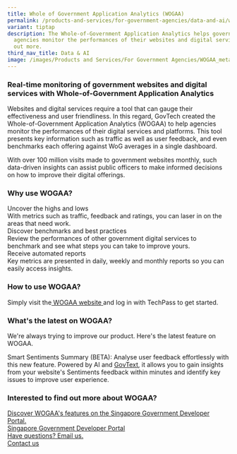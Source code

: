 ```yaml
---
title: Whole of Government Application Analytics (WOGAA)
permalink: /products-and-services/for-government-agencies/data-and-ai/wogaa/
variant: tiptap
description: The Whole-of-Government Application Analytics helps government
  agencies monitor the performances of their websites and digital services. Find
  out more.
third_nav_title: Data & AI
image: /images/Products and Services/For Government Agencies/WOGAA_meta_image.png
---
```

<h3>Real-time monitoring of government websites and digital services with Whole-of-Government Application Analytics</h3>
<p>Websites and digital services require a tool that can gauge their effectiveness
and user friendliness. In this regard, GovTech created the Whole-of-Government
Application Analytics (WOGAA) to help agencies monitor the performances
of their digital services and platforms. This tool presents key information
such as traffic as well as user feedback, and even benchmarks each offering
against WoG averages in a single dashboard.&nbsp;</p>
<p>With over 100 million visits made to government websites monthly, such
data-driven insights can assist public officers to make informed decisions
on how to improve their digital offerings.</p>
<h3>Why use WOGAA?</h3>
<div class="isomer-card-grid">
<div class="isomer-card">
<div class="isomer-card-body">
<div class="isomer-card-title">Uncover the highs and lows</div>
<div class="isomer-card-description">With metrics such as traffic, feedback and ratings, you can laser in on
the areas that need work.</div>
</div>
</div>
<div class="isomer-card">
<div class="isomer-card-body">
<div class="isomer-card-title">Discover benchmarks and best practices</div>
<div class="isomer-card-description">Review the performances of other government digital services to benchmark
and see what steps you can take to improve yours.</div>
</div>
</div>
<div class="isomer-card">
<div class="isomer-card-body">
<div class="isomer-card-title">Receive automated reports</div>
<div class="isomer-card-description">Key metrics are presented in daily, weekly and monthly reports so you
can easily access insights.</div>
</div>
</div>
</div>
<h3>How to use WOGAA?</h3>
<p>Simply visit the<a href="https://wogaa.sg/home/index.html#/" rel="noopener noreferrer nofollow" target="_blank"> <u>WOGAA website</u></a><u> </u>and
log in with TechPass to get started.</p>
<h3>What's the latest on WOGAA?</h3>
<p>We're always trying to improve our product. Here's the latest feature
on WOGAA.</p>
<p>Smart Sentiments Summary (BETA): Analyse user feedback effortlessly with
this new feature. Powered by AI and <a href="http://tech.gov.sg/products-and-services/govtext" rel="noopener noreferrer nofollow" target="_blank"><u>GovText</u></a>,
it allows you to gain insights from your website's Sentiments feedback
within minutes and identify key issues to improve user experience.</p>
<h3>Interested to find out more about WOGAA?</h3>
<p></p>
<div class="isomer-card-grid"><a rel="noopener noreferrer nofollow" href="https://www.developer.tech.gov.sg/products/categories/analytics/wogaa/overview.html" class="isomer-card"><div class="isomer-card-body"><div class="isomer-card-title">Discover WOGAA's features on the Singapore Government Developer Portal.</div><div class="isomer-card-link">Singapore Government Developer Portal</div></div></a>
<a rel="noopener noreferrer nofollow" href="mailto:info@tech.gov.sg" class="isomer-card">
<div class="isomer-card-body">
<div class="isomer-card-title">Have questions? Email us.</div>
<div class="isomer-card-link">Contact us</div>
</div>
</a>
</div>
<p></p>